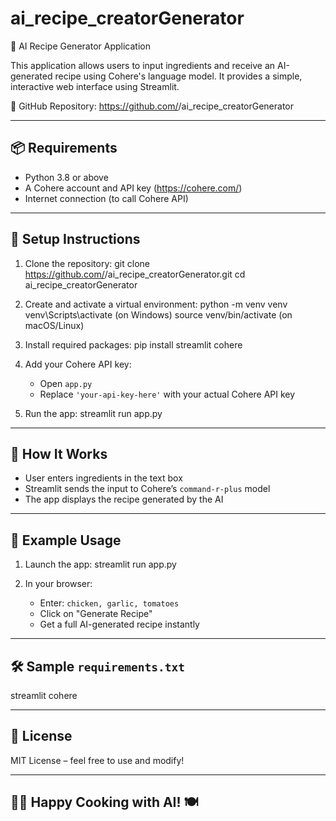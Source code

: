 # ai_recipe_creatorGenerator

🍲 AI Recipe Generator Application


This application allows users to input ingredients and receive an AI-generated recipe using Cohere's language model. It provides a simple, interactive web interface using Streamlit.

🔗 GitHub Repository:
https://github.com/<your-username>/ai_recipe_creatorGenerator

-------------------------------------------
📦 Requirements
-------------------------------------------
- Python 3.8 or above
- A Cohere account and API key (https://cohere.com/)
- Internet connection (to call Cohere API)

-------------------------------------------
🚀 Setup Instructions
-------------------------------------------

1. Clone the repository:
   git clone https://github.com/<your-username>/ai_recipe_creatorGenerator.git
   cd ai_recipe_creatorGenerator

2. Create and activate a virtual environment:
   python -m venv venv
   venv\Scripts\activate         (on Windows)
   source venv/bin/activate      (on macOS/Linux)

3. Install required packages:
   pip install streamlit cohere


4. Add your Cohere API key:
   - Open `app.py`
   - Replace `'your-api-key-here'` with your actual Cohere API key

5. Run the app:
   streamlit run app.py

-------------------------------------------
🧠 How It Works
-------------------------------------------
- User enters ingredients in the text box
- Streamlit sends the input to Cohere’s `command-r-plus` model
- The app displays the recipe generated by the AI

-------------------------------------------
📝 Example Usage
-------------------------------------------
1. Launch the app:
   streamlit run app.py

2. In your browser:
   - Enter: `chicken, garlic, tomatoes`
   - Click on "Generate Recipe"
   - Get a full AI-generated recipe instantly

-------------------------------------------
🛠 Sample `requirements.txt`
-------------------------------------------
streamlit
cohere

-------------------------------------------
📄 License
-------------------------------------------
MIT License – feel free to use and modify!

-------------------------------------------
👨‍🍳 Happy Cooking with AI! 🍽️
-------------------------------------------
